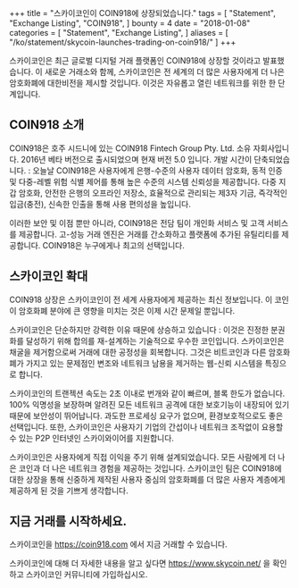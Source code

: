 +++
title = "스카이코인이 COIN918에 상장되었습니다."
tags = [
    "Statement",
    "Exchange Listing",
    "COIN918",
]
bounty = 4
date = "2018-01-08"
categories = [
    "Statement",
    "Exchange Listing",
]
aliases = [
	"/ko/statement/skycoin-launches-trading-on-coin918/"
]
+++

스카이코인은 최근 글로벌 디지털 거래 플랫폼인 COIN918에 상장할 것이라고 발표했습니다. 이 새로운 거래소와 함께, 스카이코인은 전 세계의 더 많은 사용자에게 더 나은 암호화폐에 대한비전을 제시할 것입니다. 이것은 자유롭고 열린 네트워크를 위한 한 단계입니다.

## COIN918 소개

COIN918은 호주 시드니에 있는 COIN918 Fintech Group Pty. Ltd. 소유 자회사입니다. 2016년 베타 버전으로 출시되었으며 현재 버전 5.0 입니다. 개발 시간이 단축되었습니다. : 오늘날 COIN918은 사용자에게 은행-수준의 사용자 데이터 암호화, 동적 인증 및 다중-레벨 위험 식별 제어를 통해 높은 수준의 시스템 신뢰성을 제공합니다. 다중 지갑 암호화, 안전한 은행의 오프라인 저장소, 효율적으로 관리되는 제3자 기금, 즉각적인 입금(충전), 신속한 인출을 통해 사용 편의성을 높입니다.

이러한 보안 및 이점 뿐만 아니라, COIN918은 전담 팀이 개인화 서비스 및 고객 서비스를 제공합니다. 고-성능 거래 엔진은 거래를 간소화하고 플랫폼에 추가된 유틸리티를 제공합니다. COIN918은 누구에게나 최고의 선택입니다.

## 스카이코인 확대

COIN918 상장은 스카이코인이 전 세계 사용자에게 제공하는 최신 정보입니다. 이 코인이 암호화폐 분야에 큰 영향을 미치는 것은 이제 시간 문제일 뿐입니다.

스카이코인은 단순하지만 강력한 이유 때문에 상승하고 있습니다 : 이것은 진정한 분권화를 달성하기 위해 합의를 재-설계하는 기술적으로 우수한 코인입니다. 스카이코인은 채굴을 제거함으로써 거래에 대한 공정성을 회복합니다. 그것은 비트코인과 다른 암호화폐가 가지고 있는 문제점인 변조와 네트워크 남용을 제거하는 웹-신뢰 시스템을 특징으로 합니다.

스카이코인의 트랜젝션 속도는 2초 이내로 번개와 같이 빠르며, 블록 한도가 없습니다. 100% 익명성을 보장하며 알려진 모든 네트워크 공격에 대한 보호기능이 내장되어 있기 때문에 보안성이 뛰어납니다. 과도한 프로세싱 요구가 없으며, 환경보호적으로도 좋은 선택입니다. 또한, 스카이코인은 사용자기 기업의 간섭이나 네트워크 조작없이 요용할 수 있는 P2P 인터넷인 스카이와이어를 지원합니다.

스카이코인은 사용자에게 직접 이익을 주기 위해 설계되었습니다. 모든 사람에게 더 나은 코인과 더 나은 네트워크 경험을 제공하는 것입니다. 스카이코인 팀은 COIN918에 대한 상장을 통해 신중하게 제작된 사용자 중심의 암호화폐를 더 많은 사용자 계층에게 제공하게 된 것을 기쁘게 생각합니다.

## 지금 거래를 시작하세요.

스카이코인을 https://coin918.com 에서 지금 거래할 수 있습니다.

스카이코인에 대해 더 자세한 내용을 알고 싶다면 https://www.skycoin.net/ 을 확인하고 스카이코인 커뮤니티에 가입하십시오.
